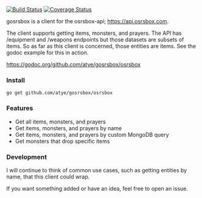 [![Build Status](https://travis-ci.org/atye/gosrsbox.svg?branch=master)](https://travis-ci.org/atye/gosrsbox) [![Coverage Status](https://coveralls.io/repos/github/atye/gosrsbox/badge.svg?branch=master&service=github)](https://coveralls.io/github/atye/gosrsbox?branch=master&service=github)

gosrsbox is a client for the osrsbox-api; https://api.osrsbox.com.

The client supports getting items, monsters, and prayers. The API has /equipment and /weapons endpoints but those datasets are subsets of items.
So as far as this client is concerned, those entities are items. See the godoc example for this in action.

https://godoc.org/github.com/atye/gosrsbox/osrsbox

### Install
```go get github.com/atye/gosrsbox/osrsbox```

### Features
- Get all items, monsters, and prayers
- Get items, monsters, and prayers by name
- Get items, monsters, and prayers by custom MongoDB query
- Get monsters that drop specific items

### Development
I will continue to think of common use cases, such as getting entities by name, that this client could wrap.

If you want something added or have an idea, feel free to open an issue.
